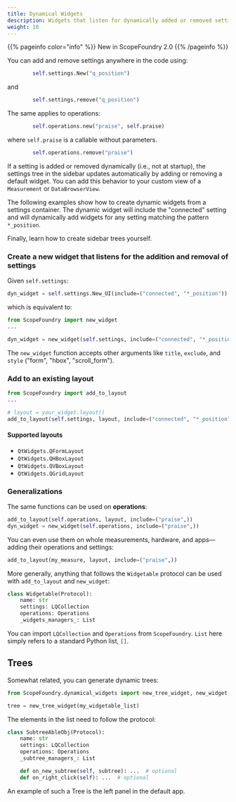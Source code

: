 ```yaml
---
title: Dynamical Widgets
description: Widgets that listen for dynamically added or removed settings and operations.
weight: 10
---
```


{{% pageinfo color="info" %}}
New in ScopeFoundry 2.0
{{% /pageinfo %}}

You can add and remove settings anywhere in the code using:

```python
        self.settings.New("q_position")
```

and

```python
        self.settings.remove("q_position")
```

The same applies to operations:

```python
        self.operations.new("praise", self.praise)
```
where `self.praise` is a callable without parameters.

```python
        self.operations.remove("praise")
```

If a setting is added or removed dynamically (i.e., not at startup), the settings tree in the sidebar updates automatically by adding or removing a default widget. You can add this behavior to your custom view of a `Measurement` or `DataBrowserView`.

The following examples show how to create dynamic widgets from a settings container. The dynamic widget will include the "connected" setting and will dynamically add widgets for any setting matching the pattern `*_position`.

Finally, learn how to create sidebar trees yourself.

### Create a new widget that listens for the addition and removal of settings

Given `self.settings`:

```python
dyn_widget = self.settings.New_UI(include=("connected", "*_position"))
```

which is equivalent to:

```python
from ScopeFoundry import new_widget
...

dyn_widget = new_widget(self.settings, include=("connected", "*_position"))
```

The `new_widget` function accepts other arguments like `title`, `exclude`, and `style` ("form", "hbox", "scroll_form").

### Add to an existing layout

```python
from ScopeFoundry import add_to_layout
...

# layout = your_widget.layout()
add_to_layout(self.settings, layout, include=("connected", "*_position"))
```

#### Supported layouts

- `QtWidgets.QFormLayout`
- `QtWidgets.QHBoxLayout`
- `QtWidgets.QVBoxLayout`
- `QtWidgets.QGridLayout`

### Generalizations

The same functions can be used on **operations**:

```python
add_to_layout(self.operations, layout, include=("praise",))
dyn_widget = new_widget(self.operations, include=("praise",))
```

You can even use them on whole measurements, hardware, and apps—adding their operations and settings:

```python
add_to_layout(my_measure, layout, include=("praise",))
```

More generally, anything that follows the `Widgetable` protocol can be used with `add_to_layout` and `new_widget`:

```python
class Widgetable(Protocol):
    name: str
    settings: LQCollection
    operations: Operations
    _widgets_managers_: List
```

You can import `LQCollection` and `Operations` from `ScopeFoundry`. `List` here simply refers to a standard Python list, `[]`.

## Trees

Somewhat related, you can generate dynamic trees:

```python
from ScopeFoundry.dynamical_widgets import new_tree_widget, new_widget

tree = new_tree_widget(my_widgetable_list)
```

The elements in the list need to follow the protocol:

```python
class SubtreeAbleObj(Protocol):
    name: str
    settings: LQCollection
    operations: Operations
    _subtree_managers_: List

    def on_new_subtree(self, subtree): ...  # optional
    def on_right_click(self): ...  # optional
```

An example of such a Tree is the left panel in the default app.
